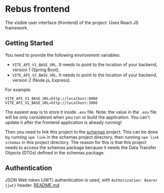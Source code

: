 # Rebus frontend

The visible user interface (frontend) of the project. Uses React JS framework.

## Getting Started

You need to provide the following environment variables:

* `VITE_API_V1_BASE_URL`. It needs to point to the location of your backend, version 1 (Spring
  Boot).
* `VITE_API_V2_BASE_URL`. It needs to point to the location of your backend, version 2 (Node.js,
  Express).
 
For example:

```
VITE_API_V1_BASE_URL=http://localhost:8080
VITE_API_V2_BASE_URL=http://localhost:3000
```

The easiest way is to store it inside `.env` file. Note: the value in the `.env` file will be only
considered when you run or build the application. You can't update it after the frontend application
is already running!

Then you need to link this project to the [schemas](../schemas) project. This can be done by
running `npm link` in the schemas project directory, then running `npm link schemas` in this
project directory. The reason for this is that this project needs to access the schemas package
because it needs the Data Transfer Objects (DTOs) defined in the schemas package.

## Authentication

JSON Web token (JWT) authentication is used, with `Authorization: Bearer {jwt}` header.
[README.md](..%2Fbackend%2FREADME.md)
